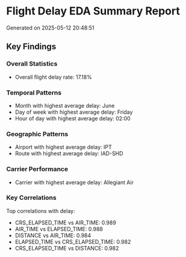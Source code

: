 # Flight Delay EDA Summary Report
Generated on 2025-05-12 20:48:51

## Key Findings

### Overall Statistics
- Overall flight delay rate: 17.18%

### Temporal Patterns
- Month with highest average delay: June
- Day of week with highest average delay: Friday 
- Hour of day with highest average delay: 02:00

### Geographic Patterns
- Airport with highest average delay: IPT
- Route with highest average delay: IAD-SHD

### Carrier Performance
- Carrier with highest average delay: Allegiant Air

### Key Correlations
Top correlations with delay:
- CRS_ELAPSED_TIME vs AIR_TIME: 0.989
- AIR_TIME vs ELAPSED_TIME: 0.988
- DISTANCE vs AIR_TIME: 0.984
- ELAPSED_TIME vs CRS_ELAPSED_TIME: 0.982
- CRS_ELAPSED_TIME vs DISTANCE: 0.982
